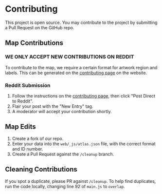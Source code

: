 # Contributing

This project is open source. You may contribute to the project by submitting a Pull Request on the GitHub repo.

## Map Contributions

<h3><b>WE ONLY ACCEPT NEW CONTRIBUTIONS ON REDDIT</b></h3>

To contribute to the map, we require a certain format for artwork region and labels. This can be generated on the [contributing page](https://place-atlas.stefanocoding.me/index.html?mode=draw) on the website. 

### Reddit Submission

1. Follow the instructions on the [contributing page](https://place-atlas.stefanocoding.me/index.html?mode=draw), then click "Post Direct to Reddit".
2. Flair your post with the "New Entry" tag.
3. A moderator will accept your contribution shortly.

<!--

### GitHub Submission

1. Create a fork of our repo.
2. Enter your data into the `web/_js/atlas.js` file, with the correct format and ID number.
3. Create a Pull Request.

-->

## Map Edits

1. Create a fork of our repo.
2. Enter your data into the `web/_js/atlas.json` file, with the correct format and ID number.
3. Create a Pull Request against the `/cleanup` branch.

## Cleaning Contributions

If you spot a duplicate, please PR against `/cleanup`. To help find duplicates, run the code locally, changing line 92 of `main.js` to `overlap`.